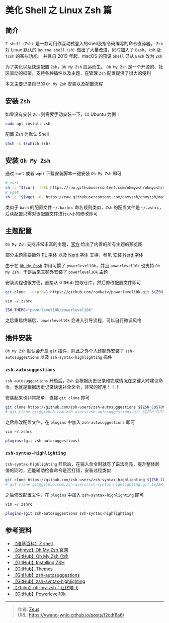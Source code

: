 # 美化 Shell 之 Linux Zsh 篇


## 简介

`Z shell（Zsh）`是一款可用作互动式登入的shell及指令码编写的命令直译器。
`Zsh` 对 Linux 默认的 `Bourne shell（sh）`做出了大量改进，同时加入了 `Bash`、`ksh` 及 `tcsh` 的某些功能。
并且自 2019 年起，macOS 的预设 `Shell` 已从 `Bash` 改为 `Zsh`

为了美化以及快速配置 `Zsh`，`Oh My Zsh` 应运而生。
`Oh My Zsh` 是一个开源的、社区驱动的框架，支持各种插件以及主题，在管理 `Zsh` 配置提供了很大的便利

本文主要记录自己的 `Oh My Zsh` 安装以及配置流程

## 安装 `Zsh`

如果没有安装 `Zsh` 则需要手动安装一下，以 Ubuntu 为例：

```bash
sudo apt install zsh
```

配置 Zsh 为默认 Shell

```bash
chsh -s $(which zsh)
```

## 安装 `Oh My Zsh`

通过 `curl` 或者 `wget` 下载安装脚本一键安装 `Oh My Zsh` 即可

```bash
# curl
sh -c "$(curl -fsSL https://raw.githubusercontent.com/ohmyzsh/ohmyzsh/master/tools/install.sh)"
# wget
sh -c "$(wget -O- https://raw.githubusercontent.com/ohmyzsh/ohmyzsh/master/tools/install.sh)"
```

类似于 `bash` 的配置文件 `~/.bashrc` 命名规则类似，`Zsh` 的配置文件是 `~/.zshrc`，后续配置只需对该配置文件进行小小的修改即可

## 主题配置

`Oh My Zsh` 支持非常丰富的主题，[官方](https://github.com/ohmyzsh/ohmyzsh/wiki/Themes) 给出了内置的所有主题的预览图

部分主题需要额外 [PL 字体](https://github.com/powerline/fonts) 以及 [Nerd 字体](https://www.nerdfonts.com/) 支持，参见 [安装 Nerd 字体](/posts/8ad4716e/#安装-nerd-字体)

由于在 [`Oh My Posh`](/posts/8ad4716e/) 中用习惯了 `powerlevel10k`，并且 `powerlevel10k` 也支持 `Oh My Zsh`，于是后来又额外安装了 `powerlevel10k` 主题

安装流程也很方便，直接从 GitHub 拉取仓库，然后修改配置文件即可

```bash
git clone --depth=1 https://github.com/romkatv/powerlevel10k.git ${ZSH_CUSTOM:-$HOME/.oh-my-zsh/custom}/themes/powerlevel10k

vim ~/.zshrc

ZSH_THEME="powerlevel10k/powerlevel10k"
```

之后重启终端后，`powerlevel10k` 会进入引导流程，可以自行微调风格

## 插件安装

`Oh My Zsh` 默认会开启 `git` 插件，除此之外个人还额外安装了 `zsh-autosuggestions` 以及 `zsh-syntax-highlighting` 插件

### `zsh-autosuggestions`

`zsh-autosuggestions` 开启后，`Zsh` 会根据历史记录和完成情况在您键入时建议命令，也就是根据历史记录快速补全命令，非常的好用！！！

安装起来也非常简单，直接 `git clone` 即可

```bash
git clone https://github.com/zsh-users/zsh-autosuggestions ${ZSH_CUSTOM:-~/.oh-my-zsh/custom}/plugins/zsh-autosuggestions
# git clone git@github.com:zsh-users/zsh-autosuggestions.git ${ZSH_CUSTOM:-~/.oh-my-zsh/custom}/plugins/zsh-autosuggestions
```

之后修改配置文件，在 `plugins` 中加入 `zsh-autosuggestions` 即可

```bash
vim ~/.zshrc

plugins=(git zsh-autosuggestions)
```

### `zsh-syntax-highlighting`

`zsh-syntax-highlighting` 开启后，在输入命令时就有了语法高亮，提升整体颜值的同时，还能辅助检查命令是否打错，安装过程类似

```bash
git clone https://github.com/zsh-users/zsh-syntax-highlighting ${ZSH_CUSTOM:-~/.oh-my-zsh/custom}/plugins/zsh-syntax-highlighting
# git clone git@github.com:zsh-users/zsh-syntax-highlighting.git ${ZSH_CUSTOM:-~/.oh-my-zsh/custom}/plugins/zsh-syntax-highlighting
```

之后修改配置文件，在 `plugins` 中加入 `zsh-syntax-highlighting` 即可

```bash
vim ~/.zshrc

plugins=(git zsh-autosuggestions zsh-syntax-highlighting)
```

## 参考资料

- [【维基百科】Z shell](https://zh.wikipedia.org/zh-hk/Z_shell)
- [【ohmyz】Oh My Zsh 官网](https://ohmyz.sh/)
- [【GitHub】Oh My Zsh 仓库](https://github.com/ohmyzsh/ohmyzsh)
- [【GitHub】Installing ZSH](https://github.com/ohmyzsh/ohmyzsh/wiki/Installing-ZSH)
- [【GitHub】Themes](https://github.com/ohmyzsh/ohmyzsh/wiki/Themes)
- [【GitHub】zsh-autosuggestions](https://github.com/zsh-users/zsh-autosuggestions)
- [【GitHub】zsh-syntax-highlighting](https://github.com/zsh-users/zsh-syntax-highlighting)
- [【Zhihu】oh-my-zsh：让终端飞](https://zhuanlan.zhihu.com/p/62501175)
- [【GitHub】Powerlevel10k](https://github.com/romkatv/powerlevel10k#installation)


---

> 作者: [Zeus](https://github.com/ywang-wnlo)  
> URL: https://ywang-wnlo.github.io/posts/f2cdf8a6/  

